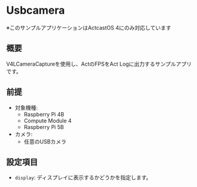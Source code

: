 # Usbcamera

※このサンプルアプリケーションはActcastOS 4にのみ対応しています

## 概要

V4LCameraCaptureを使用し、ActのFPSをAct Logに出力するサンプルアプリです。

## 前提

- 対象機種:
  - Raspberry Pi 4B
  - Compute Module 4
  - Raspberry Pi 5B
- カメラ:
  - 任意のUSBカメラ

## 設定項目

- `display`: ディスプレイに表示するかどうかを指定します。
